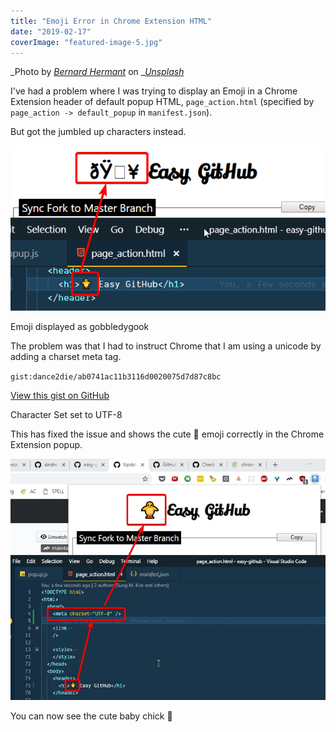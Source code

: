 ```yaml
---
title: "Emoji Error in Chrome Extension HTML"
date: "2019-02-17"
coverImage: "featured-image-5.jpg"
---
```


_Photo by _[_Bernard Hermant_](https://unsplash.com/photos/bSpqe48INMg?utm_source=unsplash&utm_medium=referral&utm_content=creditCopyText)_ on _[_Unsplash_](https://unsplash.com/search/photos/emoji?utm_source=unsplash&utm_medium=referral&utm_content=creditCopyText)

I've had a problem where I was trying to display an Emoji in a Chrome Extension header of default popup HTML, `page_action.html` (specified by `page_action -> default_popup` in `manifest.json`).

But got the jumbled up characters instead.

![](./images/2019-02-16_23-00-15.png)

Emoji displayed as gobbledygook

The problem was that I had to instruct Chrome that I am using a unicode by adding a charset meta tag.

``gist:dance2die/ab0741ac11b3116d0020075d7d87c8bc``

<a href="https://gist.github.com/dance2die/ab0741ac11b3116d0020075d7d87c8bc">View this gist on GitHub</a>

Character Set set to UTF-8  

This has fixed the issue and shows the cute 🐥 emoji correctly in the Chrome Extension popup.

![](./images/emoji-shown.jpg)

You can now see the cute baby chick 🐥
